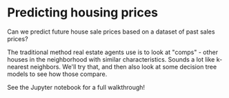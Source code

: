 # Predicting housing prices

Can we predict future house sale prices based on a dataset of past sales prices? 

The traditional method real estate agents use is to look at "comps" - other houses in the neighborhood with similar characteristics. Sounds a lot like k-nearest neighbors. We'll try that, and then also look at some decision tree models to see how those compare.

See the Jupyter notebook for a full walkthrough!
